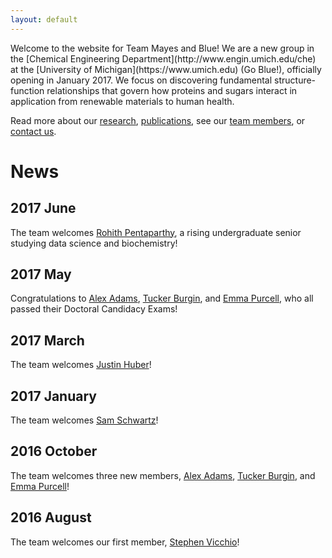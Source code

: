 ```yaml
---
layout: default
---
```


<div class="page-content">
  Welcome to the website for Team Mayes and Blue! We are a new group in 
  the [Chemical Engineering Department](http://www.engin.umich.edu/che) 
  at the [University of Michigan](https://www.umich.edu) (Go Blue!), 
  officially opening in January 2017. We focus on discovering 
  fundamental structure-function relationships that govern how proteins 
  and sugars interact in application from renewable materials to human 
  health.
  
  Read more about our [research](research), [publications](publications), see our 
  [team members](team), or [contact us](contact). 
  
# News

## 2017 June

The team welcomes [Rohith Pentaparthy](../team#rpenta), a rising undergraduate senior studying data science and biochemistry!

## 2017 May

Congratulations to [Alex Adams](team#xadams), [Tucker Burgin](team#tburgin), and [Emma Purcell](team#epurcell), who 
all passed their Doctoral Candidacy Exams!

## 2017 March

The team welcomes [Justin Huber](team#jhuber)!

## 2017 January

The team welcomes [Sam Schwartz](team#sschwartz)!


## 2016 October

The team welcomes three new members, [Alex Adams](team#xadams), [Tucker Burgin](team#tburgin), and [Emma Purcell](team#epurcell)!

## 2016 August

The team welcomes our first member, [Stephen Vicchio](team#svicchio)!
  
</div>

